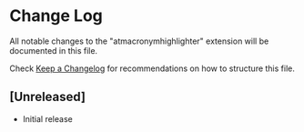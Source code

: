 # Change Log

All notable changes to the "atmacronymhighlighter" extension will be documented in this file.

Check [Keep a Changelog](http://keepachangelog.com/) for recommendations on how to structure this file.

## [Unreleased]

- Initial release